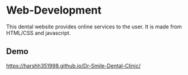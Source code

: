 # Web-Development
This dental website provides online services to the user. It is made from HTML/CSS and javascript.

## Demo
 https://harshh351998.github.io/Dr-Smile-Dental-Clinic/
